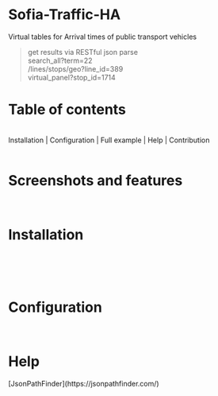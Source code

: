 # Sofia-Traffic-HA
Virtual tables for Arrival times of public transport vehicles<br>
> get results via RESTful json parse  <br>
> search_all?term=22 <br>
> /lines/stops/geo?line_id=389
> <br>
> virtual_panel?stop_id=1714 
<h1>Table of contents</h1><br>
Installation | Configuration | Full example | Help | Contribution
<br><br>
<h1>Screenshots and features</h1>
<br>

<h1>Installation<h1>
<br>

<h1>Configuration</h1>
  <br>
<h1>Help</h1>
[JsonPathFinder](https://jsonpathfinder.com/)
